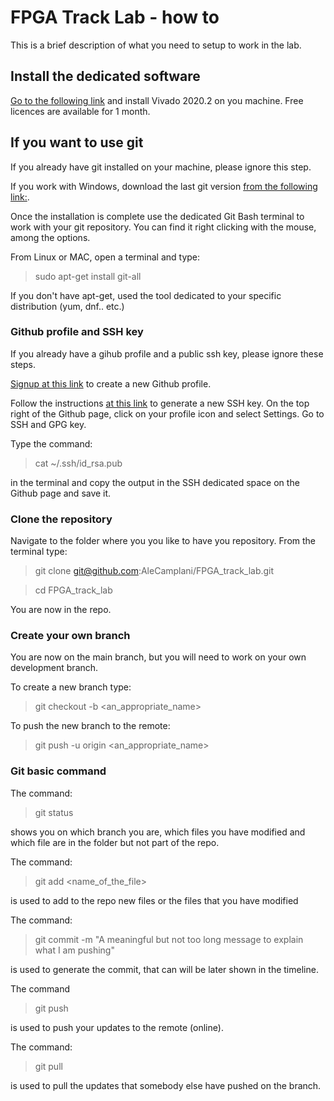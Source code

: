 # FPGA Track Lab - how to

This is a brief description of what you need to setup to work in the lab.

## Install the dedicated software

[Go to the following link](https://www.xilinx.com/support/download/index.html/content/xilinx/en/downloadNav/vivado-design-tools/2020-2.html) and install Vivado 2020.2 on you machine.
Free licences are available for 1 month.

## If you want to use git

If you already have git installed on your machine, please ignore this step.

If you work with Windows, download the last git version [from the following link:](https://git-scm.com/downloads).

Once the installation is complete use the dedicated Git Bash terminal to work with your git repository.
You can find it right clicking with the mouse, among the options.

From Linux or MAC, open a terminal and type: 
  > sudo apt-get install git-all

If you don't have apt-get, used the tool dedicated to your specific distribution (yum, dnf.. etc.)

### Github profile and SSH key
If you already have a gihub profile and a public ssh key, please ignore these steps.

[Signup at this link](https://github.com/) to create a new Github profile.

Follow the instructions [at this link](https://docs.github.com/en/github/authenticating-to-github/connecting-to-github-with-ssh/generating-a-new-ssh-key-and-adding-it-to-the-ssh-agent?utm_source=Blog#generating-a-new-ssh-key)
to generate a new SSH key.
On the top right of the Github page, click on your profile icon and select Settings. Go to SSH and GPG key.

Type the command:
  > cat ~/.ssh/id_rsa.pub

in the terminal and copy the output in the SSH dedicated space on the Github page and save it.

### Clone the repository
Navigate to the folder where you you like to have you repository.
From the terminal type:
  > git clone git@github.com:AleCamplani/FPGA_track_lab.git
 
  > cd FPGA_track_lab

You are now in the repo.

### Create your own branch
You are now on the main branch, but you will need to work on your own development branch.

To create a new branch type:
  > git checkout -b <an_appropriate_name>

To push the new branch to the remote:
  > git push -u origin <an_appropriate_name>

### Git basic command
The command:
  > git status

shows you on which branch you are, which files you have modified and which file are in the folder but not part of the repo.

The command:
  > git add <name_of_the_file>

is used to add to the repo new files or the files that you have modified

The command:
  > git commit -m "A meaningful but not too long message to explain what I am pushing"

is used to generate the commit, that can will be later shown in the timeline.

The command
  > git push

is used to push your updates to the remote (online).

The command:
> git pull 

is used to pull the updates that somebody else have pushed on the branch.

